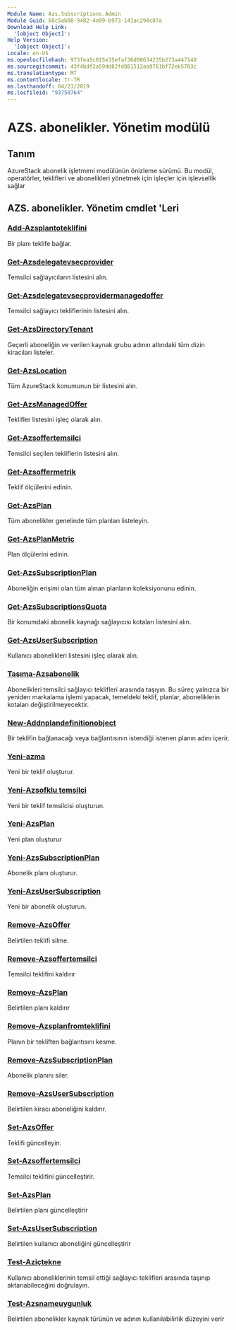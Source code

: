 ```yaml
---
Module Name: Azs.Subscriptions.Admin
Module Guid: 60c5ab08-9482-4a99-b973-141ac294c07a
Download Help Link:
  '[object Object]': 
Help Version:
  '[object Object]': 
Locale: en-US
ms.openlocfilehash: 973fea5c015e35efaf36d98634235b273a447140
ms.sourcegitcommit: 43f4bdf2a59dd82fd881512aa9761bf72eb5703c
ms.translationtype: MT
ms.contentlocale: tr-TR
ms.lasthandoff: 04/23/2019
ms.locfileid: "93750764"
---
```

# AZS. abonelikler. Yönetim modülü
## Tanım
AzureStack abonelik işletmeni modülünün önizleme sürümü.  Bu modül, operatörler, teklifleri ve abonelikleri yönetmek için işleçler için işlevsellik sağlar

## AZS. abonelikler. Yönetim cmdlet 'Leri
### [Add-Azsplantoteklifini](Add-AzsPlanToOffer.md)
Bir planı teklife bağlar.

### [Get-Azsdelegatevseçprovider](Get-AzsDelegatedProvider.md)
Temsilci sağlayıcıların listesini alın.

### [Get-Azsdelegatevseçprovidermanagedoffer](Get-AzsDelegatedProviderManagedOffer.md)
Temsilci sağlayıcı tekliflerinin listesini alın.

### [Get-AzsDirectoryTenant](Get-AzsDirectoryTenant.md)
Geçerli aboneliğin ve verilen kaynak grubu adının altındaki tüm dizin kiracıları listeler.

### [Get-AzsLocation](Get-AzsLocation.md)
Tüm AzureStack konumunun bir listesini alın.

### [Get-AzsManagedOffer](Get-AzsManagedOffer.md)
Teklifler listesini işleç olarak alın.

### [Get-Azsoffertemsilci](Get-AzsOfferDelegation.md)
Temsilci seçilen tekliflerin listesini alın.

### [Get-Azsoffermetrik](Get-AzsOfferMetric.md)
Teklif ölçülerini edinin.

### [Get-AzsPlan](Get-AzsPlan.md)
Tüm abonelikler genelinde tüm planları listeleyin.

### [Get-AzsPlanMetric](Get-AzsPlanMetric.md)
Plan ölçülerini edinin.

### [Get-AzsSubscriptionPlan](Get-AzsSubscriptionPlan.md)
Aboneliğin erişimi olan tüm alınan planların koleksiyonunu edinin.

### [Get-AzsSubscriptionsQuota](Get-AzsSubscriptionsQuota.md)
Bir konumdaki abonelik kaynağı sağlayıcısı kotaları listesini alın.

### [Get-AzsUserSubscription](Get-AzsUserSubscription.md)
Kullanıcı abonelikleri listesini işleç olarak alın.

### [Taşıma-Azsabonelik](Move-AzsSubscription.md)
Abonelikleri temsilci sağlayıcı teklifleri arasında taşıyın.
Bu süreç yalnızca bir yeniden markalama işlemi yapacak, temeldeki teklif, planlar, aboneliklerin kotaları değiştirilmeyecektir.

### [New-Addnplandefinitionobject](New-AddonPlanDefinitionObject.md)
Bir teklifin bağlanacağı veya bağlantısının istendiği istenen planın adını içerir.

### [Yeni-azma](New-AzsOffer.md)
Yeni bir teklif oluşturur.

### [Yeni-Azsofklu temsilci](New-AzsOfferDelegation.md)
Yeni bir teklif temsilcisi oluşturun.

### [Yeni-AzsPlan](New-AzsPlan.md)
Yeni plan oluşturur

### [Yeni-AzsSubscriptionPlan](New-AzsSubscriptionPlan.md)
Abonelik planı oluşturur.

### [Yeni-AzsUserSubscription](New-AzsUserSubscription.md)
Yeni bir abonelik oluşturun.

### [Remove-AzsOffer](Remove-AzsOffer.md)
Belirtilen teklifi silme.

### [Remove-Azsoffertemsilci](Remove-AzsOfferDelegation.md)
Temsilci teklifini kaldırır

### [Remove-AzsPlan](Remove-AzsPlan.md)
Belirtilen planı kaldırır

### [Remove-Azsplanfromteklifini](Remove-AzsPlanFromOffer.md)
Planın bir tekliften bağlantısını kesme.

### [Remove-AzsSubscriptionPlan](Remove-AzsSubscriptionPlan.md)
Abonelik planını siler.

### [Remove-AzsUserSubscription](Remove-AzsUserSubscription.md)
Belirtilen kiracı aboneliğini kaldırır.

### [Set-AzsOffer](Set-AzsOffer.md)
Teklifi güncelleyin.

### [Set-Azsoffertemsilci](Set-AzsOfferDelegation.md)
Temsilci teklifini güncelleştirir.

### [Set-AzsPlan](Set-AzsPlan.md)
Belirtilen planı güncelleştirir

### [Set-AzsUserSubscription](Set-AzsUserSubscription.md)
Belirtilen kullanıcı aboneliğini güncelleştirir

### [Test-Aziçtekne](Test-AzsMoveSubscription.md)
Kullanıcı aboneliklerinin temsil ettiği sağlayıcı teklifleri arasında taşınıp aktarıabileceğini doğrulayın.

### [Test-Azsnameuygunluk](Test-AzsNameAvailability.md)
Belirtilen abonelikler kaynak türünün ve adının kullanılabilirlik düzeyini verir

